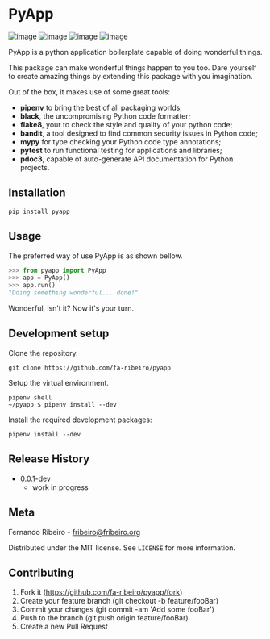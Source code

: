 # PyApp

[![image](https://img.shields.io/travis/com/fa-ribeiro/pyApp?branch=main)](https://github.com/fa-ribeiro/pyApp)
[![image](https://img.shields.io/github/license/fa-ribeiro/pyApp)](https://github.com/fa-ribeiro/pyApp)
[![image](https://img.shields.io/github/languages/code-size/fa-ribeiro/pyApp)](https://github.com/fa-ribeiro/pyApp)
[![image](https://img.shields.io/github/pipenv/locked/python-version/fa-ribeiro/pypkg_template)](https://github.com/fa-ribeiro/pyApp)

PyApp is a python application boilerplate capable of doing wonderful things.

This package can make wonderful things happen to you too. Dare yourself to
create amazing things by extending this package with you imagination.

Out of the box, it makes use of some great tools:

- **pipenv** to bring the best of all packaging worlds;
- **black**, the uncompromising Python code formatter;
- **flake8**, your to check the style and quality of your python code;
- **bandit**, a tool designed to find common security issues in Python code;
- **mypy** for type checking your Python code type annotations;
- **pytest** to run functional testing for applications and libraries;
- **pdoc3**, capable of auto-generate API documentation for Python projects.

## Installation

```shell
pip install pyapp
```

## Usage

The preferred way of use PyApp is as shown bellow.

```python
>>> from pyapp import PyApp
>>> app = PyApp()
>>> app.run()
"Doing something wonderful... done!"
```

Wonderful, isn’t it? Now it's your turn.

## Development setup

Clone the repository.

```shell
git clone https://github.com/fa-ribeiro/pyapp
```

Setup the virtual environment.

```shell
pipenv shell
~/pyapp $ pipenv install --dev
```

Install the required development packages:

```shell
pipenv install --dev
```

## Release History

- 0.0.1-dev
  - work in progress

## Meta

Fernando Ribeiro - [fribeiro@fribeiro.org](mailto:fribeiro@fribeiro.org)

Distributed under the MIT license. See `LICENSE` for more information.

## Contributing

1. Fork it (https://github.com/fa-ribeiro/pyapp/fork)
2. Create your feature branch (git checkout -b feature/fooBar)
3. Commit your changes (git commit -am 'Add some fooBar')
4. Push to the branch (git push origin feature/fooBar)
5. Create a new Pull Request
